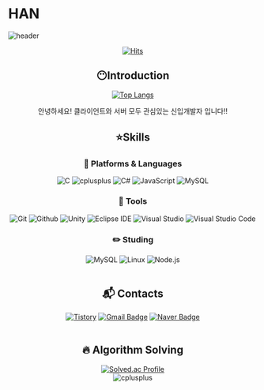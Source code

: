 # HAN

![header](https://capsule-render.vercel.app/api?type=slice&color=0:7FFF00,100:E27FFF&height=180&text=Hello-nl-&desc=I'm%20ChanHeum%20Han&animation=fadeIn&fontSize=55&fontColor=000000&fontAlign=80&descSize=20&descColor=000000&descAlign=82.5&descAlignY=45&rotate=11.5)

<div align=center>

[![Hits](https://hits.seeyoufarm.com/api/count/incr/badge.svg?url=https%3A%2F%2Fgithub.com%2FPuddingNote&count_bg=%2339C8FF&title_bg=%23555555&icon=&icon_color=%23E7E7E7&title=Watch&edge_flat=false)](https://hits.seeyoufarm.com)

## :no_mouth:Introduction
[![Top Langs](https://github-readme-stats.vercel.app/api/top-langs/?username=PuddingNote&langs_count=8)](https://github.com/PuddingNote/github-readme-stats)
<!--![Pudding's GitHub stats](https://github-readme-stats.vercel.app/api?username=PuddingNote&show_icons=true&theme=merko)-->
안녕하세요! 클라이언트와 서버 모두 관심있는 신입개발자 입니다!!

## :star:Skills
### :book: Platforms & Languages
![C](https://img.shields.io/badge/C-A8B9CC.svg?&style=for-the-badge&logo=C&logoColor=white)
![cplusplus](https://img.shields.io/badge/C++-00599C.svg?&style=for-the-badge&logo=cplusplus&logoColor=white)
![C#](https://img.shields.io/badge/Csharp-A8B9CC.svg?&style=for-the-badge&logo=csharp&logoColor=white)
![JavaScript](https://img.shields.io/badge/JavaScript-FC4C02.svg?&style=for-the-badge&logo=JavaScript&logoColor=white)
![MySQL](https://img.shields.io/badge/MySQL-4479A1.svg?&style=for-the-badge&logo=MySQL&logoColor=white)
<br>

### :book: Tools
![Git](https://img.shields.io/badge/Git-F05032.svg?&style=for-the-badge&logo=Git&logoColor=white)
![Github](https://img.shields.io/badge/Github-9400D3.svg?&style=for-the-badge&logo=Github&logoColor=white)
![Unity](https://img.shields.io/badge/Unity-000000.svg?&style=for-the-badge&logo=Unity&logoColor=white)
![Eclipse IDE](https://img.shields.io/badge/Eclipse%20IDE-2C2255.svg?&style=for-the-badge&logo=Eclipse%20IDE&logoColor=white)
![Visual Studio](https://img.shields.io/badge/Visual%20Studio-512BD4.svg?&style=for-the-badge&logo=Visual%20Studio&logoColor=white)
![Visual Studio Code](https://img.shields.io/badge/Visual%20Studio%20Code-007ACC.svg?&style=for-the-badge&logo=Visual%20Studio%20Code&logoColor=white)
<br>

### :pencil2: Studing
![MySQL](https://img.shields.io/badge/MySQL-4479A1.svg?&style=for-the-badge&logo=MySQL&logoColor=white)
![Linux](https://img.shields.io/badge/Linux-FCC624.svg?&style=for-the-badge&logo=Linux&logoColor=black)
![Node.js](https://img.shields.io/badge/Node.js-5FA04E.svg?&style=for-the-badge&logo=nodedotjs&logoColor=black)
<br>
<br>

## :mailbox_with_mail: Contacts
[![Tistory](http://img.shields.io/badge/Tistory-black?style=for-the-badge&logo=Tistory&link=https://onedark-gamelife.tistory.com/)](https://onedark-gamelife.tistory.com/)
[![Gmail Badge](https://img.shields.io/badge/Gmail-d14836?style=for-the-badge&logo=Gmail&logoColor=white&link=mailto:gkscksgma14@gmail.com)](mailto:gkscksgma14@gmail.com)
[![Naver Badge](https://img.shields.io/badge/Naver-03C75A?style=for-the-badge&logo=Naver&logoColor=white&link=mailto:gkscksgma14@naver.com)](mailto:gkscksgma141@naver.com)
<br>
<br>

## :fire: Algorithm Solving
[![Solved.ac Profile](http://mazassumnida.wtf/api/v2/generate_badge?boj=gkscksgma14)](https://solved.ac/gkscksgma14/)<br>
![cplusplus](https://img.shields.io/badge/C++-00599C.svg?&style=for-the-badge&logo=cplusplus&logoColor=white)


</div>
